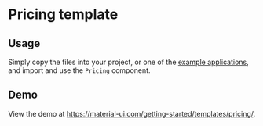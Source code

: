 # Pricing template

## Usage

Simply copy the files into your project, or one of the [example applications](https://github.com/mui-org/material-ui/tree/next/examples), and import and use the `Pricing` component.

## Demo

View the demo at https://material-ui.com/getting-started/templates/pricing/.
